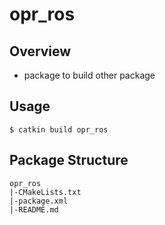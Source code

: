 # opr_ros

## Overview
* package to build other package

## Usage
```
$ catkin build opr_ros
```
## Package Structure
```
opr_ros
|-CMakeLists.txt
|-package.xml
|-README.md
```
